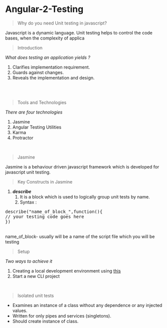 # Angular-2-Testing

<blockquote><!--block-->Why do you need Unit testing in javascript?</blockquote><div><!--block-->Javascript is a dynamic language. Unit testing helps to control the code bases, when the complexity of applica</div>

<blockquote><!--block-->Introduction</blockquote><div><!--block--><em>What does testing an application yields ?</em>&nbsp; &nbsp; &nbsp;</div><ol><li><!--block-->Clarifies implementation requirement.</li><li><!--block-->Guards against changes.</li><li><!--block-->Reveals the implementation and design.</li></ol><div><!--block--><br><br></div>
<blockquote><!--block-->Tools and Technologies</blockquote><div><!--block--><em>There are four technologies</em></div><ol><li><!--block-->Jasmine</li><li><!--block-->Angular Testing Utilities</li><li><!--block-->Karma&nbsp; &nbsp;</li><li><!--block-->Protractor</li></ol><div><!--block--><br></div>

<blockquote><!--block-->Jasmine</blockquote><div><!--block-->Jasmine is a behaviour driven javascript framework which is developed for javascript unit testing.</div><blockquote><!--block-->Key Constructs in Jasmine</blockquote><ol><li><!--block--><strong><em>describe</em></strong><ol><li><!--block-->It is a block which is used to logically group unit tests by name.</li><li><!--block-->Syntax :</li></ol></li></ol><pre><!--block-->describe("name_of_block_",function(){
// your testing code goes here
})</pre><div><!--block--><br>name_of_block- usually will be a name of the script file which you will be testing</div>
<blockquote><!--block-->Setup</blockquote><div><!--block--><em>Two ways to achieve it&nbsp;</em></div><ol><li><!--block-->Creating a local development environment using&nbsp;<a href="https://github.com/aravindfz/firstAngular2App">this</a></li><li><!--block-->Start a new CLI project</li></ol><div><!--block--><br></div>
<blockquote><!--block-->Isolated unit tests</blockquote><ul><li><!--block-->Examines an instance of a class without any dependence or any injected values. &nbsp;</li><li><!--block-->Written for only pipes and services (singletons).</li><li><!--block-->Should create instance of class.</li></ul>
